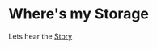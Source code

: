 # Where's my Storage

  Lets hear the [Story](https://kodekloud.com/courses/873064/lectures/17080739)
